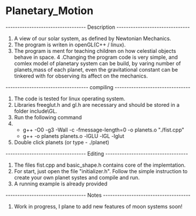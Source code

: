 # Planetary_Motion

---------------------------------- Description -------------------------------
1. A view of our solar system, as defined by Newtonian Mechanics.
2. The program is writen in openGL(C++ / linux).
3. The program is ment for teaching children on how celestial objects behave in space.
4 .Changing the program code is very simple, and comlex model of planetary system can be build, by varing number of planets,mass of each planet, even the gravitational constant can be tinkered with for observing its affect on the mechanics.

----------------------------------- compiling --------------------------------
1. The code is tested for linux operating system.
2. Libraries freeglut.h and gl.h are necessary and should be stored in a folder include\GL.
3. Run the following command
4. - g++ -O0 -g3 -Wall -c -fmessage-length=0 -o planets.o "./fist.cpp" 
   - g++ -o planets planets.o -lGLU -lGL -lglut
5. Double click planets (or type - ./planet)


---------------------------------- Editing ----------------------------------- 
1. The files fist.cpp and basic_shape.h contains core of the implemtation.
2. For start, just open the file "initializer.h". Follow the simple instruction to create your own planet systes and compile and run.
3. A running example is already provided


---------------------------------- Notes -------------------------------------
1. Work in progress, I plane to add new features of moon systems soon! 
 

